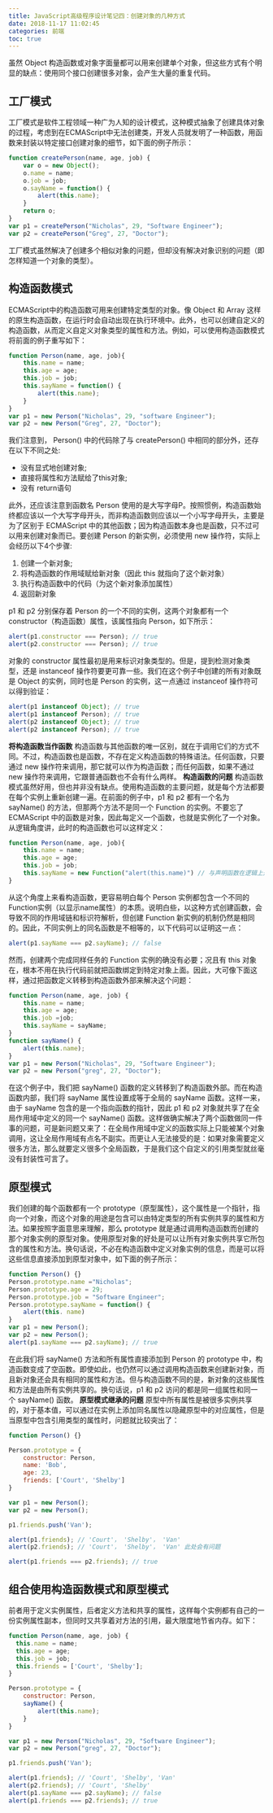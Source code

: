 ```yaml
---
title: JavaScript高级程序设计笔记四：创建对象的几种方式
date: 2018-11-17 11:02:45
categories: 前端
toc: true
---
```


虽然 Object 构造函数或对象字面量都可以用来创建单个对象，但这些方式有个明显的缺点：使用同个接口创建很多对象，会产生大量的重复代码。

## 工厂模式

工厂模式是软件工程领域一种广为人知的设计模式，这种模式抽象了创建具体对象的过程，考虑到在ECMAScript中无法创建类，开发人员就发明了一种函数，用函数来封装以特定接口创建对象的细节，如下面的例子所示：
```js
function createPerson(name, age, job) {
    var o = new Object();
    o.name = name;
    o.job = job;
    o.sayName = function() {
        alert(this.name);
    }
    return o;
}
var p1 = createPerson("Nicholas", 29, "Software Engineer");
var p2 = createPerson("Greg", 27, "Doctor");
```
工厂模式虽然解决了创建多个相似对象的问题，但却没有解决对象识别的问题（即怎样知道一个对象的类型）。

## 构造函数模式

ECMAScript中的构造函数可用来创建特定类型的对象。像 Object 和 Array 这样的原生构造函数，在运行时会自动出现在执行环境中。此外，也可以创建自定义的构造函数，从而定义自定义对象类型的属性和方法。例如，可以使用构造函数模式将前面的例子重写如下：
```js
function Person(name, age, job){
    this.name = name;
    this.age = age;
    this.job = job;
    this.sayName = function() {
        alert(this.name);
    }
}
var p1 = new Person("Nicholas", 29, "software Engineer");
var p2 = new Person("Greg", 27, "Doctor");
```
我们注意到， Person() 中的代码除了与 createPerson() 中相同的部分外，还存在以下不同之处:
- 没有显式地创建对象;
- 直接将属性和方法赋给了this对象;
- 没有 return语句

此外，还应该注意到函数名 Person 使用的是大写字母P。按照惯例，构造函数始终都应该以一个大写字母开头，而非构造函数则应该以一个小写字母开头，主要是为了区别于 ECMAScript 中的其他函数；因为构造函数本身也是函数，只不过可以用来创建对象而已。要创建 Person 的新实例，必须使用 new 操作符，实际上会经历以下4个步骤:
1. 创建一个新对象;
2. 将构造函数的作用域赋给新对象（因此 this 就指向了这个新对象）
3. 执行构造函数中的代码（为这个新对象添加属性）
4. 返回新对象

p1 和 p2 分别保存着 Person 的一个不同的实例，这两个对象都有一个 constructor（构造函数）属性，该属性指向 Person，如下所示：
```js
alert(p1.constructor === Person); // true
alert(p2.constructor === Person); // true
```
对象的 constructor 属性最初是用来标识对象类型的。但是，提到检测对象类型，还是 instanceof 操作符要更可靠一些。我们在这个例子中创建的所有对象既是 Object 的实例，同时也是 Person 的实例，这一点通过 instanceof 操作符可以得到验证：
```js
alert(p1 instanceof Object); // true
alert(p1 instanceof Person); // true
alert(p2 instanceof Object); // true
alert(p2 instanceof Person); // true
```
**将构造函数当作函数**
构造函数与其他函数的唯一区别，就在于调用它们的方式不同。不过，构造函数也是函数，不存在定义构造函数的特殊语法。任何函数，只要通过 new 操作符来调用，那它就可以作为构造函数；而任何函数，如果不通过 new 操作符来调用，它跟普通函数也不会有什么两样。
**构造函数的问题**
构造函数模式虽然好用，但也并非没有缺点。使用构造函数的主要问题，就是每个方法都要在每个实例上重新创建一遍。在前面的例子中，p1 和 p2 都有一个名为 sayName() 的方法，但那两个方法不是同一个 Function 的实例。不要忘了 ECMAScript 中的函数是对象，因此每定义一个函数，也就是实例化了一个对象。从逻辑角度讲，此时的构造函数也可以这样定义：
```js
function Person(name, age, job){
    this.name = name;
    this.age = age;
    this.job = job;
    this.sayName = new Function("alert(this.name)") // 与声明函数在逻辑上是等价的
}
```
从这个角度上来看构造函数，更容易明白每个 Person 实例都包含一个不同的 Function实例（以显示name属性）的本质。说明白些，以这种方式创建函数，会导致不同的作用域链和标识符解析，但创建 Function 新实例的机制仍然是相同的。因此，不同实例上的同名函数是不相等的，以下代码可以证明这一点：
```js
alert(p1.sayName === p2.sayName); // false
```
然而，创建两个完成同样任务的 Function 实例的确没有必要；况且有 this 对象在，根本不用在执行代码前就把函数绑定到特定对象上面。因此，大可像下面这样，通过把函数定义转移到构造函数外部来解决这个问题：
```js
function Person(name, age, job) {
    this.name = name;
    this.age = age;
    this.job =job;
    this.sayName = sayName;
}
function sayName() {
    alert(this.name);
}
var p1 = new Person("Nicholas", 29, "Software Engineer");
var p2 = new Person("greg", 27, "Doctor");
```
在这个例子中，我们把 sayName() 函数的定义转移到了构造函数外部。而在构造函数内部，我们将 sayName 属性设置成等于全局的 sayName 函数。这样一来，由于 sayName 包含的是一个指向函数的指针，因此 p1 和 p2 对象就共享了在全局作用域中定义的同一个 sayName() 函数。这样做确实解决了两个函数做同一件事的问题，可是新问题又来了：在全局作用域中定义的函数实际上只能被某个对象调用，这让全局作用域有点名不副实。而更让人无法接受的是：如果对象需要定义很多方法，那么就要定义很多个全局函数，于是我们这个自定义的引用类型就丝毫没有封装性可言了。

## 原型模式

我们创建的每个函数都有一个 prototype（原型属性），这个属性是一个指针，指向一个对象，而这个对象的用途是包含可以由特定类型的所有实例共享的属性和方法。如果按照字面意思来理解，那么 prototype 就是通过调用构造函数而创建的那个对象实例的原型对象。使用原型对象的好处是可以让所有对象实例共享它所包含的属性和方法。换句话说，不必在构造函数中定义对象实例的信息，而是可以将这些信息直接添加到原型对象中，如下面的例子所示：
```js
function Person() {}
Person.prototype.name ="Nicholas";
Person.prototype.age = 29;
Person.prototype.job = "Software Engineer";
Person.prototype.sayName = function() {
    alert(this. name)
}
var p1 = new Person();
var p2 = new Person();
alert(p1.sayName === p2.sayName); // true
```
在此我们将 sayName() 方法和所有属性直接添加到 Person 的 prototype 中，构造函数变成了空函数。即使如此，也仍然可以通过调用构造函数来创建新对象，而且新对象还会具有相同的属性和方法。但与构造函数不同的是，新对象的这些属性和方法是由所有实例共享的。换句话说，p1 和 p2 访问的都是同一组属性和同一个 sayName() 函数。
**原型模式继承的问题**
原型中所有属性是被很多实例共享的，对于基本值，可以通过在实例上添加同名属性以隐藏原型中的对应属性，但是当原型中包含引用类型的属性时，问题就比较突出了：
```js
function Person() {}

Person.prototype = {
    constructor: Person,
    name: 'Bob',
    age: 23,
    friends: ['Court', 'Shelby']
}

var p1 = new Person();
var p2 = new Person();

p1.friends.push('Van');

alert(p1.friends); // 'Court'， 'Shelby'， 'Van'
alert(p2.friends); // 'Court'， 'Shelby'， 'Van' 此处会有问题

alert(p1.friends === p2.friends); // true
```

## 组合使用构造函数模式和原型模式
前者用于定义实例属性，后者定义方法和共享的属性，这样每个实例都有自己的一份实例属性副本，但同时又共享着对方法的引用，最大限度地节省内存。如下：
```js
function Person(name, age, job) {
  this.name = name;
  this.age = age;
  this.job = job;
  this.friends = ['Court', 'Shelby'];
}

Person.prototype = {
    constructor: Person,
    sayName() {
        alert(this.name);
    }
}

var p1 = new Person("Nicholas", 29, "Software Engineer");
var p2 = new Person("greg", 27, "Doctor");

p1.friends.push('Van');

alert(p1.friends); // 'Court', 'Shelby', 'Van'
alert(p2.friends); // 'Court', 'Shelby'
alert(p1.sayName === p2.sayName); // false
alert(p1.friends === p2.friends); // true
```
